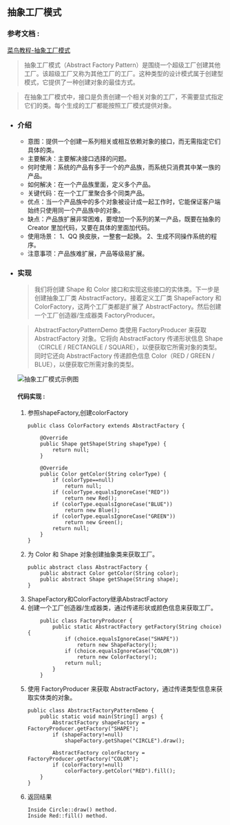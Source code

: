## 抽象工厂模式

### 参考文档 :
[菜鸟教程-抽象工厂模式](https://www.runoob.com/design-pattern/abstract-factory-pattern.html)

> 抽象工厂模式（Abstract Factory Pattern）是围绕一个超级工厂创建其他工厂。该超级工厂又称为其他工厂的工厂。这种类型的设计模式属于创建型模式，它提供了一种创建对象的最佳方式。

> 在抽象工厂模式中，接口是负责创建一个相关对象的工厂，不需要显式指定它们的类。每个生成的工厂都能按照工厂模式提供对象。

- ### 介绍
    - 意图：提供一个创建一系列相关或相互依赖对象的接口，而无需指定它们具体的类。
    - 主要解决：主要解决接口选择的问题。
    - 何时使用：系统的产品有多于一个的产品族，而系统只消费其中某一族的产品。
    - 如何解决：在一个产品族里面，定义多个产品。
    - 关键代码：在一个工厂里聚合多个同类产品。
    - 优点：当一个产品族中的多个对象被设计成一起工作时，它能保证客户端始终只使用同一个产品族中的对象。
    - 缺点：产品族扩展非常困难，要增加一个系列的某一产品，既要在抽象的 Creator 里加代码，又要在具体的里面加代码。
    - 使用场景： 1、QQ 换皮肤，一整套一起换。 2、生成不同操作系统的程序。
    - 注意事项：产品族难扩展，产品等级易扩展。

- ### 实现
    > 我们将创建 Shape 和 Color 接口和实现这些接口的实体类。下一步是创建抽象工厂类 AbstractFactory。接着定义工厂类 ShapeFactory 和 ColorFactory，这两个工厂类都是扩展了 AbstractFactory。然后创建一个工厂创造器/生成器类 FactoryProducer。

    > AbstractFactoryPatternDemo 类使用 FactoryProducer 来获取 AbstractFactory 对象。它将向 AbstractFactory 传递形状信息 Shape（CIRCLE / RECTANGLE / SQUARE），以便获取它所需对象的类型。同时它还向 AbstractFactory 传递颜色信息 Color（RED / GREEN / BLUE），以便获取它所需对象的类型。

    ![抽象工厂模式示例图](../images/abstract_factory_pattern_001.jpg)

    #### 代码实现 :    
    1. 参照shapeFactory,创建colorFactory  
        ```
        public class ColorFactory extends AbstractFactory {

            @Override
            public Shape getShape(String shapeType) {
                return null;
            }

            @Override
            public Color getColor(String colorType) {
                if (colorType==null)
                    return null;
                if (colorType.equalsIgnoreCase("RED"))
                    return new Red();
                if (colorType.equalsIgnoreCase("BLUE"))
                    return new Blue();
                if (colorType.equalsIgnoreCase("GREEN"))
                    return new Green();
                return null;
            }
        }
        ```
    2. 为 Color 和 Shape 对象创建抽象类来获取工厂。
        ```
        public abstract class AbstractFactory {
            public abstract Color getColor(String color);
            public abstract Shape getShape(String shape);
        }
        ``` 
    3.  ShapeFactory和ColorFactory继承AbstractFactory
    4.  创建一个工厂创造器/生成器类，通过传递形状或颜色信息来获取工厂。
        ```
            public class FactoryProducer {
                public static AbstractFactory getFactory(String choice){
                    if (choice.equalsIgnoreCase("SHAPE"))
                        return new ShapeFactory();
                    if (choice.equalsIgnoreCase("COLOR"))
                        return new ColorFactory();
                    return null;
                }
            }
        ```
    5. 使用 FactoryProducer 来获取 AbstractFactory，通过传递类型信息来获取实体类的对象。
        ```
        public class AbstractFactoryPatternDemo {
            public static void main(String[] args) {
                AbstractFactory shapeFactory = FactoryProducer.getFactory("SHAPE");
                if (shapeFactory!=null)
                    shapeFactory.getShape("CIRCLE").draw();

                AbstractFactory colorFactory = FactoryProducer.getFactory("COLOR");
                if (colorFactory!=null)
                    colorFactory.getColor("RED").fill();
            }
        }
        ``` 
    6. 返回结果
        ```
        Inside Circle::draw() method.
        Inside Red::fill() method.
        ```
     


